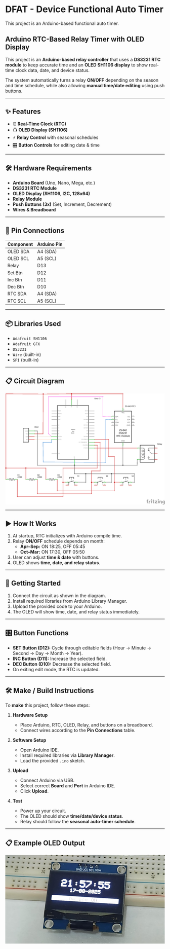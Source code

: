 # DFAT - Device Functional Auto Timer

This project is an Arduino-based functional auto timer.

## Arduino RTC-Based Relay Timer with OLED Display

This project is an **Arduino-based relay controller** that uses a **DS3231 RTC module** to keep accurate time and an **OLED SH1106 display** to show real-time clock data, date, and device status.  

The system automatically turns a relay **ON/OFF** depending on the season and time schedule, while also allowing **manual time/date editing** using push buttons.  

---

## ✨ Features  

- ⏰ **Real-Time Clock (RTC)**  
- 📺 **OLED Display (SH1106)**  
- ⚡ **Relay Control** with seasonal schedules  
- 🎛 **Button Controls** for editing date & time  

---

## 🛠 Hardware Requirements  

- **Arduino Board** (Uno, Nano, Mega, etc.)  
- **DS3231 RTC Module**  
- **OLED Display (SH1106, I2C, 128x64)**  
- **Relay Module**  
- **Push Buttons (3x)** (Set, Increment, Decrement)  
- **Wires & Breadboard**  

---

## 🔌 Pin Connections  

| Component | Arduino Pin |
|-----------|-------------|
| OLED SDA  | A4 (SDA)    |
| OLED SCL  | A5 (SCL)    |
| Relay     | D13         |
| Set Btn   | D12         |
| Inc Btn   | D11         |
| Dec Btn   | D10         |
| RTC SDA   | A4 (SDA)    |
| RTC SCL   | A5 (SCL)    |

---

## 📦 Libraries Used  

- `Adafruit SH1106`  
- `Adafruit GFX`  
- `DS3231`  
- `Wire` (built-in)  
- `SPI` (built-in)  

---

## 📋 Circuit Diagram  

![Arduino Relay RTC OLED Circuit](diagram.png)  

---

## ▶️ How It Works  

1. At startup, RTC initializes with Arduino compile time.  
2. Relay **ON/OFF** schedule depends on month:  
   - **Apr–Sep:** ON 18:25, OFF 05:45  
   - **Oct–Mar:** ON 17:30, OFF 05:50  
3. User can adjust **time & date** with buttons.  
4. OLED shows **time, date, and relay status**.  

---
## 🚀 Getting Started

1. Connect the circuit as shown in the diagram.  
2. Install required libraries from Arduino Library Manager.  
3. Upload the provided code to your Arduino.  
4. The OLED will show time, date, and relay status immediately.  

---

## 🎛 Button Functions

- **SET Button (D12):** Cycle through editable fields (Hour → Minute → Second → Day → Month → Year).  
- **INC Button (D11):** Increase the selected field.  
- **DEC Button (D10):** Decrease the selected field.  
- On exiting edit mode, the RTC is updated.  

---
## 🛠 Make / Build Instructions

To **make** this project, follow these steps:

1. **Hardware Setup**
   - Place Arduino, RTC, OLED, Relay, and buttons on a breadboard.  
   - Connect wires according to the **Pin Connections** table.  

2. **Software Setup**
   - Open Arduino IDE.  
   - Install required libraries via **Library Manager**.  
   - Load the provided `.ino` sketch.  

3. **Upload**
   - Connect Arduino via USB.  
   - Select correct **Board** and **Port** in Arduino IDE.  
   - Click **Upload**.  

4. **Test**
   - Power up your circuit.  
   - The OLED should show **time/date/device status**.  
   - Relay should follow the **seasonal auto-timer schedule**.  

---

## 📋 Example OLED Output
![Arduino OLED Display](output.jpeg)
